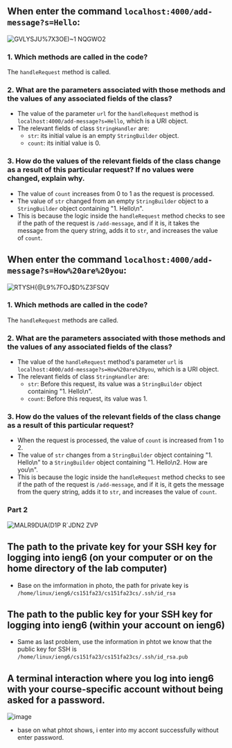 ## When enter the command `localhost:4000/add-message?s=Hello`:
![GVLYSJU%7X3OE)~1 NQGWO2](https://github.com/Awu-Lin/cse15l-lab-reports/assets/94472422/5c0f937f-73c1-4aa9-bab6-44460053db17)

### 1. Which methods are called in the code?
The `handleRequest` method is called.

### 2. What are the parameters associated with those methods and the values of any associated fields of the class?
- The value of the parameter `url` for the `handleRequest` method is `localhost:4000/add-message?s=Hello`, which is a URI object.
- The relevant fields of class `StringHandler` are:
  - `str`: its initial value is an empty `StringBuilder` object.
  - `count`: its initial value is 0.

### 3. How do the values of the relevant fields of the class change as a result of this particular request? If no values were changed, explain why.
- The value of `count` increases from 0 to 1 as the request is processed.
- The value of `str` changed from an empty `StringBuilder` object to a `StringBuilder` object containing "1. Hello\n".
- This is because the logic inside the `handleRequest` method checks to see if the path of the request is `/add-message`, and if it is, it takes the message from the query string, adds it to `str`, and increases the value of `count`.


## When enter the command `localhost:4000/add-message?s=How%20are%20you`:
![RTYSH{@L9%7FOJ$D%Z3FSQV](https://github.com/Awu-Lin/cse15l-lab-reports/assets/94472422/e68dede5-bc9e-4781-8971-cb1eb1e6c1bd)

### 1. Which methods are called in the code?
The `handleRequest` methods are called.

### 2. What are the parameters associated with those methods and the values of any associated fields of the class?
- The value of the `handleRequest` method's parameter `url` is `localhost:4000/add-message?s=How%20are%20you`, which is a URI object.
- The relevant fields of class `StringHandler` are:
  - `str`: Before this request, its value was a `StringBuilder` object containing "1. Hello\n".
  - `count`: Before this request, its value was 1.

### 3. How do the values of the relevant fields of the class change as a result of this particular request?
- When the request is processed, the value of `count` is increased from 1 to 2.
- The value of `str` changes from a `StringBuilder` object containing "1. Hello\n" to a `StringBuilder` object containing "1. Hello\n2. How are you\n".
- This is because the logic inside the `handleRequest` method checks to see if the path of the request is `/add-message`, and if it is, it gets the message from the query string, adds it to `str`, and increases the value of `count`.

### Part 2
![MALR9DUA(D1P R`JDN2 ZVP](https://github.com/Awu-Lin/cse15l-lab-reports/assets/94472422/465e4b99-c243-4888-830f-b5e45f1b401c)
## The path to the private key for your SSH key for logging into ieng6 (on your computer or on the home directory of the lab computer)
- Base on the imformation in photo, the path for private key is `/home/linux/ieng6/cs151fa23/cs151fa23cs/.ssh/id_rsa`
## The path to the public key for your SSH key for logging into ieng6 (within your account on ieng6)
- Same as last problem, use the information in phtot we know that the public key for SSH is `/home/linux/ieng6/cs151fa23/cs151fa23cs/.ssh/id_rsa.pub`
## A terminal interaction where you log into ieng6 with your course-specific account without being asked for a password.
![image](https://github.com/Awu-Lin/cse15l-lab-reports/assets/94472422/98b606fa-c4ad-4854-92c7-08b48482b67b)
- base on what phtot shows, i enter into my accont successfully without enter password.


